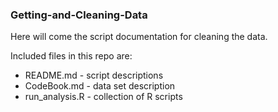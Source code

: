 ### Getting-and-Cleaning-Data

Here will come the script documentation for cleaning the data.

Included files in this repo are:

- README.md - script descriptions
- CodeBook.md - data set description
- run_analysis.R - collection of R scripts

